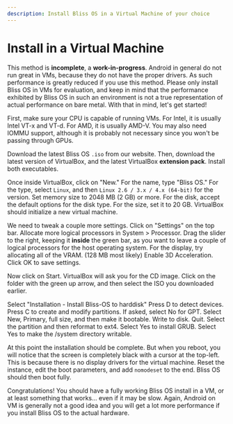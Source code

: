 ```yaml
---
description: Install Bliss OS in a Virtual Machine of your choice
---
```


# Install in a Virtual Machine

This method is **incomplete**, a **work-in-progress**. Android in general do not run great in VMs, because they do not have the proper drivers. As such performance is greatly reduced if you use this method. Please only install Bliss OS in VMs for evaluation, and keep in mind that the performance exhibited by Bliss OS in such an environment is not a true representation of actual performance on bare metal. With that in mind, let's get started!

First, make sure your CPU is capable of running VMs. For Intel, it is usually Intel VT-x and VT-d. For AMD, it is usually AMD-V. You may also need IOMMU support, although it is probably not necessary since you won't be passing through GPUs.

Download the latest Bliss OS `.iso` from our website. Then, download the latest version of VirtualBox, and the latest VirtualBox **extension pack**. Install both executables.

Once inside VirtualBox, click on "New." For the name, type "Bliss OS." For the type, select `Linux`, and then `Linux 2.6 / 3.x / 4.x (64-bit)` for the version. Set memory size to 2048 MB \(2 GB\) or more. For the disk, accept the default options for the disk type. For the size, set it to 20 GB. VirtualBox should initialize a new virtual machine.

We need to tweak a couple more settings. Click on "Settings" on the top bar. Allocate more logical processors in System &gt; Processor. Drag the slider to the right, keeping it **inside** the green bar, as you want to leave a couple of logical processors for the host operating system. For the display, try allocating all of the VRAM. \(128 MB most likely\) Enable 3D Acceleration. Click OK to save settings.

Now click on Start. VirtualBox will ask you for the CD image. Click on the folder with the green up arrow, and then select the ISO you downloaded earlier.

Select "Installation - Install Bliss-OS to harddisk" Press D to detect devices. Press C to create and modify partitions. If asked, select No for GPT. Select New, Primary, full size, and then make it bootable. Write to disk. Quit. Select the partition and then reformat to ext4. Select Yes to install GRUB. Select Yes to make the /system directory writable.

At this point the installation should be complete. But when you reboot, you will notice that the screen is completely black with a cursor at the top-left. This is because there is no display drivers for the virtual machine. Reset the instance, edit the boot parameters, and add `nomodeset` to the end. Bliss OS should then boot fully.

Congratulations! You should have a fully working Bliss OS install in a VM, or at least something that works... even if it may be slow. Again, Android on VM is generally not a good idea and you will get a lot more performance if you install Bliss OS to the actual hardware.

